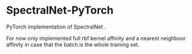 # SpectralNet-PyTorch
PyTorch implementation of SpectralNet <a href="https://arxiv.org/abs/1801.01587"></a>.

For now only implemented full rbf kernel affinity and a nearest neighboor affinity in case that the batch is the whole training set.
